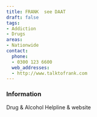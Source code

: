 ```yaml
---
title: FRANK  see DAAT
draft: false
tags:
- Addiction
- Drugs
areas:
- Nationwide
contact:
  phone:
  - 0300 123 6600
  web_addresses:
  - http://www.talktofrank.com
---
```


### Information
Drug & Alcohol Helpline & website

